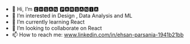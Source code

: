 - 👋 Hi, I’m 🅴🅷🆂🅰🅽 🅿🅰🆁🆂🅰🅽🅸🅰
- 👀 I’m interested in Design , Data Analysis and ML
- 🌱 I’m currently learning React
- 💞️ I’m looking to collaborate on React   
- 📫 How to reach me: www.linkedin.com/in/ehsan-parsania-1941b21bb 




<!---
EhsanParsania/EhsanParsania is a ✨ special ✨ repository because its `README.md` (this file) appears on your GitHub profile.
You can click the Preview link to take a look at your changes.
--->
